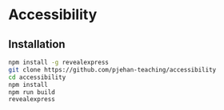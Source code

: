 # Accessibility

## Installation

```bash
npm install -g revealexpress
git clone https://github.com/pjehan-teaching/accessibility
cd accessibility
npm install
npm run build
revealexpress
```
